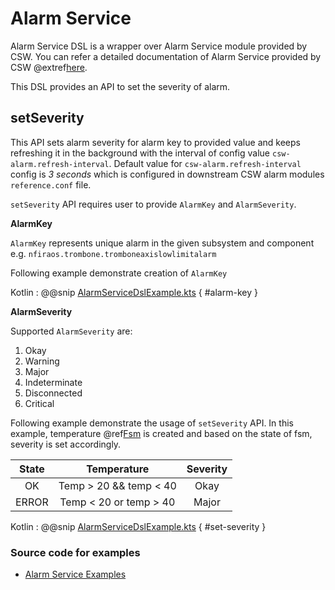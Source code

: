 # Alarm Service

Alarm Service DSL is a wrapper over Alarm Service module provided by CSW.
You can refer a detailed documentation of Alarm Service provided by CSW @extref[here](csw:services/alarm).

This DSL provides an API to set the severity of alarm.

## setSeverity

This API sets alarm severity for alarm key to provided value and keeps refreshing it in the background with the interval of config value `csw-alarm.refresh-interval`.
Default value for `csw-alarm.refresh-interval` config is _3 seconds_ which is configured in downstream CSW alarm modules `reference.conf` file.

`setSeverity` API requires user to provide `AlarmKey` and `AlarmSeverity`.

**AlarmKey**

`AlarmKey` represents unique alarm in the given subsystem and component e.g. `nfiraos.trombone.tromboneaxislowlimitalarm`

Following example demonstrate creation of `AlarmKey`

Kotlin
:   @@snip [AlarmServiceDslExample.kts](../../../../../../../examples/src/main/kotlin/esw/ocs/scripts/examples/paradox/AlarmServiceDslExample.kts) { #alarm-key }

**AlarmSeverity**

Supported `AlarmSeverity` are: 

1. Okay
1. Warning
1. Major
1. Indeterminate
1. Disconnected
1. Critical

Following example demonstrate the usage of `setSeverity` API.
In this example, temperature @ref[Fsm](../../fsm.md) is created and based on the state of fsm, severity is set accordingly.

| State |       Temperature      | Severity |
|:-----:|:----------------------:|:--------:|
| OK    | Temp > 20 && temp < 40 | Okay     | 
| ERROR | Temp < 20 or temp > 40 | Major    | 

Kotlin
:   @@snip [AlarmServiceDslExample.kts](../../../../../../../examples/src/main/kotlin/esw/ocs/scripts/examples/paradox/AlarmServiceDslExample.kts) { #set-severity }

### Source code for examples
* [Alarm Service Examples]($github.base_url$/examples/src/main/kotlin/esw/ocs/scripts/examples/paradox/AlarmServiceDslExample.kts)